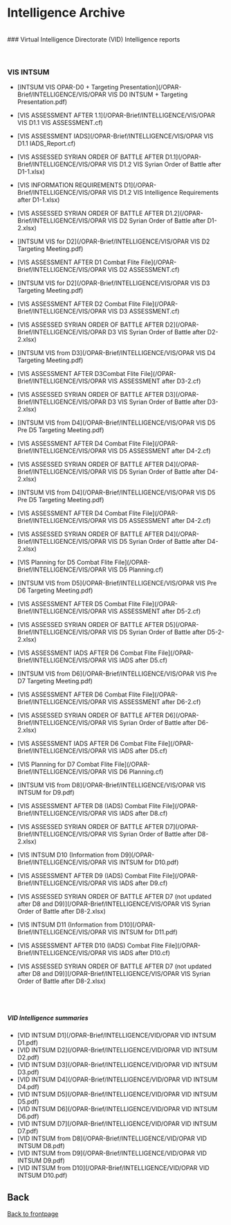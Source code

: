 # Intelligence Archive 
<br>
### Virtual Intelligence Directorate (VID) Intelligence reports


<br>
<br>
<br>

### VIS INTSUM
- [INTSUM VIS OPAR-D0 + Targeting Presentation](/OPAR-Brief/INTELLIGENCE/VIS/OPAR VIS D0 INTSUM + Targeting Presentation.pdf)
- [VIS ASSESSMENT AFTER 1.1](/OPAR-Brief/INTELLIGENCE/VIS/OPAR VIS D1.1 VIS ASSESSMENT.cf)
- [VIS ASSESSMENT IADS](/OPAR-Brief/INTELLIGENCE/VIS/OPAR VIS D1.1 IADS_Report.cf)

- [VIS ASSESSED SYRIAN ORDER OF BATTLE AFTER D1.1](/OPAR-Brief/INTELLIGENCE/VIS/OPAR VIS D1.2 VIS Syrian Order of Battle after D1-1.xlsx)
- [VIS INFORMATION REQUIREMENTS D1](/OPAR-Brief/INTELLIGENCE/VIS/OPAR VIS D1.2 VIS Intelligence Requirements after D1-1.xlsx)

- [VIS ASSESSED SYRIAN ORDER OF BATTLE AFTER D1.2](/OPAR-Brief/INTELLIGENCE/VIS/OPAR VIS D2 Syrian Order of Battle after D1-2.xlsx)
- [INTSUM VIS for D2](/OPAR-Brief/INTELLIGENCE/VIS/OPAR VIS D2 Targeting Meeting.pdf)
- [VIS ASSESSMENT AFTER D1 Combat Flite File](/OPAR-Brief/INTELLIGENCE/VIS/OPAR VIS D2 ASSESSMENT.cf)

- [INTSUM VIS for D2](/OPAR-Brief/INTELLIGENCE/VIS/OPAR VIS D3 Targeting Meeting.pdf)
- [VIS ASSESSMENT AFTER D2 Combat Flite File](/OPAR-Brief/INTELLIGENCE/VIS/OPAR VIS D3 ASSESSMENT.cf)
- [VIS ASSESSED SYRIAN ORDER OF BATTLE AFTER D2](/OPAR-Brief/INTELLIGENCE/VIS/OPAR D3 VIS Syrian Order of Battle after D2-2.xlsx)

- [INTSUM VIS from D3](/OPAR-Brief/INTELLIGENCE/VIS/OPAR VIS D4 Targeting Meeting.pdf)
- [VIS ASSESSMENT AFTER D3Combat Flite File](/OPAR-Brief/INTELLIGENCE/VIS/OPAR VIS ASSESSMENT after D3-2.cf)
- [VIS ASSESSED SYRIAN ORDER OF BATTLE AFTER D3](/OPAR-Brief/INTELLIGENCE/VIS/OPAR D3 VIS Syrian Order of Battle after D3-2.xlsx)

- [INTSUM VIS from D4](/OPAR-Brief/INTELLIGENCE/VIS/OPAR VIS D5 Pre D5 Targeting Meeting.pdf)
- [VIS ASSESSMENT AFTER D4 Combat Flite File](/OPAR-Brief/INTELLIGENCE/VIS/OPAR VIS D5 ASSESSMENT after D4-2.cf)
- [VIS ASSESSED SYRIAN ORDER OF BATTLE AFTER D4](/OPAR-Brief/INTELLIGENCE/VIS/OPAR VIS D5 Syrian Order of Battle after D4-2.xlsx)

- [INTSUM VIS from D4](/OPAR-Brief/INTELLIGENCE/VIS/OPAR VIS D5 Pre D5 Targeting Meeting.pdf)
- [VIS ASSESSMENT AFTER D4 Combat Flite File](/OPAR-Brief/INTELLIGENCE/VIS/OPAR VIS D5 ASSESSMENT after D4-2.cf)
- [VIS ASSESSED SYRIAN ORDER OF BATTLE AFTER D4](/OPAR-Brief/INTELLIGENCE/VIS/OPAR VIS D5 Syrian Order of Battle after D4-2.xlsx)
- [VIS Planning for D5 Combat Flite File](/OPAR-Brief/INTELLIGENCE/VIS/OPAR VIS D5 Planning.cf)


- [INTSUM VIS from D5](/OPAR-Brief/INTELLIGENCE/VIS/OPAR VIS Pre D6 Targeting Meeting.pdf)
- [VIS ASSESSMENT AFTER D5 Combat Flite File](/OPAR-Brief/INTELLIGENCE/VIS/OPAR VIS ASSESSMENT after D5-2.cf)
- [VIS ASSESSED SYRIAN ORDER OF BATTLE AFTER D5](/OPAR-Brief/INTELLIGENCE/VIS/OPAR VIS D5 Syrian Order of Battle after D5-2-2.xlsx)
- [VIS ASSESSMENT IADS AFTER D6 Combat Flite File](/OPAR-Brief/INTELLIGENCE/VIS/OPAR VIS IADS after D5.cf)

- [INTSUM VIS from D6](/OPAR-Brief/INTELLIGENCE/VIS/OPAR VIS Pre D7 Targeting Meeting.pdf)
- [VIS ASSESSMENT AFTER D6 Combat Flite File](/OPAR-Brief/INTELLIGENCE/VIS/OPAR VIS ASSESSMENT after D6-2.cf)
- [VIS ASSESSED SYRIAN ORDER OF BATTLE AFTER D6](/OPAR-Brief/INTELLIGENCE/VIS/OPAR VIS Syrian Order of Battle after D6-2.xlsx)
- [VIS ASSESSMENT IADS AFTER D6 Combat Flite File](/OPAR-Brief/INTELLIGENCE/VIS/OPAR VIS IADS after D5.cf)
- [VIS Planning for D7 Combat Flite File](/OPAR-Brief/INTELLIGENCE/VIS/OPAR VIS D6 Planning.cf)

- [INTSUM VIS from D8](/OPAR-Brief/INTELLIGENCE/VIS/OPAR VIS INTSUM for D9.pdf)
- [VIS ASSESSMENT AFTER D8 (IADS) Combat Flite File](/OPAR-Brief/INTELLIGENCE/VIS/OPAR VIS IADS after D8.cf)
- [VIS ASSESSED SYRIAN ORDER OF BATTLE AFTER D7](/OPAR-Brief/INTELLIGENCE/VIS/OPAR VIS Syrian Order of Battle after D8-2.xlsx)

- [VIS INTSUM D10 (Information from D9](/OPAR-Brief/INTELLIGENCE/VIS/OPAR VIS INTSUM for D10.pdf)
- [VIS ASSESSMENT AFTER D9 (IADS) Combat Flite File](/OPAR-Brief/INTELLIGENCE/VIS/OPAR VIS IADS after D9.cf)
- [VIS ASSESSED SYRIAN ORDER OF BATTLE AFTER D7 (not updated after D8 and D9)](/OPAR-Brief/INTELLIGENCE/VIS/OPAR VIS Syrian Order of Battle after D8-2.xlsx)

- [VIS INTSUM D11 (Information from D10](/OPAR-Brief/INTELLIGENCE/VIS/OPAR VIS INTSUM for D11.pdf)
- [VIS ASSESSMENT AFTER D10 (IADS) Combat Flite File](/OPAR-Brief/INTELLIGENCE/VIS/OPAR VIS IADS after D10.cf)
- [VIS ASSESSED SYRIAN ORDER OF BATTLE AFTER D7 (not updated after D8 and D9)](/OPAR-Brief/INTELLIGENCE/VIS/OPAR VIS Syrian Order of Battle after D8-2.xlsx)


<br>
<br>

##### VID Intelligence summaries
- [VID INTSUM D1](/OPAR-Brief/INTELLIGENCE/VID/OPAR VID INTSUM D1.pdf)
- [VID INTSUM D2](/OPAR-Brief/INTELLIGENCE/VID/OPAR VID INTSUM D2.pdf)
- [VID INTSUM D3](/OPAR-Brief/INTELLIGENCE/VID/OPAR VID INTSUM D3.pdf)
- [VID INTSUM D4](/OPAR-Brief/INTELLIGENCE/VID/OPAR VID INTSUM D4.pdf)
- [VID INTSUM D5](/OPAR-Brief/INTELLIGENCE/VID/OPAR VID INTSUM D5.pdf)
- [VID INTSUM D6](/OPAR-Brief/INTELLIGENCE/VID/OPAR VID INTSUM D6.pdf)
- [VID INTSUM D7](/OPAR-Brief/INTELLIGENCE/VID/OPAR VID INTSUM D7.pdf)
- [VID INTSUM from D8](/OPAR-Brief/INTELLIGENCE/VID/OPAR VID INTSUM D8.pdf)
- [VID INTSUM from D9](/OPAR-Brief/INTELLIGENCE/VID/OPAR VID INTSUM D9.pdf)
- [VID INTSUM from D10](/OPAR-Brief/INTELLIGENCE/VID/OPAR VID INTSUM D10.pdf)


## Back
[Back to frontpage](https://132nd-vwing.github.io/OPAR-Brief/)